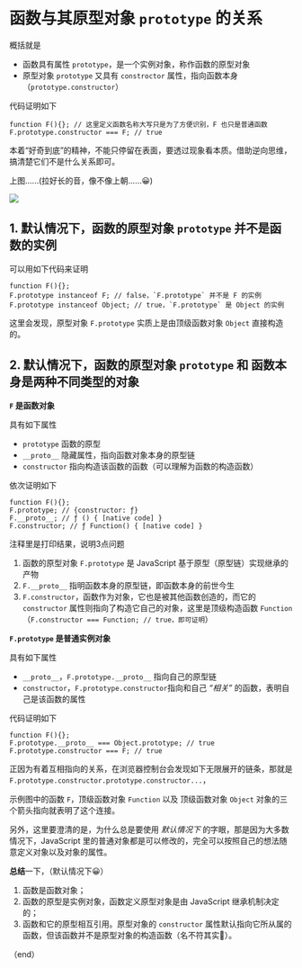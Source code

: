 # 函数与其原型对象 `prototype` 的关系

概括就是

* 函数具有属性 `prototype`，是一个实例对象，称作函数的原型对象
* 原型对象 `prototype` 又具有 `constroctor` 属性，指向函数本身（`prototype.constructor`）

代码证明如下

```
function F(){}; // 这里定义函数名称大写只是为了方便识别，F 也只是普通函数
F.prototype.constructor === F; // true
```

本着“好奇到底”的精神，不能只停留在表面，要透过现象看本质。借助逆向思维，搞清楚它们不是什么关系即可。

上图......(拉好长的音，像不像上朝......😀)

![](http://www.iseb.cc/wp-content/uploads/2019/06/prototype-和-prototype.constructor-的关系.png)

## 1. 默认情况下，函数的原型对象 `prototype` 并不是函数的实例


可以用如下代码来证明

```
function F(){};
F.prototype instanceof F; // false，`F.prototype` 并不是 F 的实例
F.prototype instanceof Object; // true，`F.prototype` 是 Object 的实例
```

这里会发现，原型对象 `F.prototype` 实质上是由顶级函数对象 `Object` 直接构造的。

## 2. 默认情况下，函数的原型对象 `prototype` 和 函数本身是两种不同类型的对象

**`F` 是函数对象**

具有如下属性

* `prototype` 函数的原型
* `__proto__` 隐藏属性，指向函数对象本身的原型链
* `constructor` 指向构造该函数的函数（可以理解为函数的构造函数）

依次证明如下

```
function F(){};
F.prototype; // {constructor: ƒ}
F.__proto__; // ƒ () { [native code] }
F.constructor; // ƒ Function() { [native code] }
```

注释里是打印结果，说明3点问题

1. 函数的原型对象 `F.prototype` 是 JavaScript 基于原型（原型链）实现继承的产物
2. `F.__proto__` 指明函数本身的原型链，即函数本身的前世今生
3. `F.constructor`，函数作为对象，它也是被其他函数创造的，而它的 `constructor` 属性则指向了构造它自己的对象，这里是顶级构造函数 `Function`（`F.constructor === Function; // true，即可证明`）

**`F.prototype` 是普通实例对象**

具有如下属性

* `__proto__`，`F.prototype.__proto__` 指向自己的原型链
* `constructor`，`F.prototype.constructor`指向和自己 *“相关”* 的函数，表明自己是该函数的属性

代码证明如下

```
function F(){};
F.prototype.__proto__ === Object.prototype; // true
F.prototype.constructor === F; // true
```

正因为有着互相指向的关系，在浏览器控制台会发现如下无限展开的链条，那就是 `F.prototype.constructor.prototype.constructor...`，

示例图中的函数 `F`，顶级函数对象 `Function` 以及 顶级函数对象 `Object` 对象的三个箭头指向就表明了这个连接。


另外，这里要澄清的是，为什么总是要使用 *默认情况下* 的字眼，那是因为大多数情况下，JavaScript 里的普通对象都是可以修改的，完全可以按照自己的想法随意定义对象以及对象的属性。

**总结**一下，（默认情况下😀）

1. 函数是函数对象；
2. 函数的原型是实例对象，函数定义原型对象是由 JavaScript 继承机制决定的；
3. 函数和它的原型相互引用。原型对象的 `constructor` 属性默认指向它所从属的函数，但该函数并不是原型对象的构造函数（名不符其实👻）。

（end）

